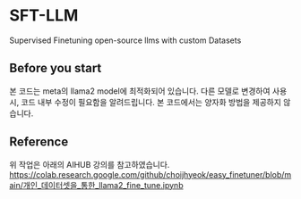 # SFT-LLM
Supervised Finetuning open-source llms with custom Datasets

## Before you start
본 코드는 meta의 llama2 model에 최적화되어 있습니다. 다른 모델로 변경하여 사용 시, 코드 내부 수정이 필요함을 알려드립니다.
본 코드에서는 양자화 방법을 제공하지 않습니다.

## Reference
위 작업은 아래의 AIHUB 강의를 참고하였습니다.
https://colab.research.google.com/github/choijhyeok/easy_finetuner/blob/main/개인_데이터셋을_통한_llama2_fine_tune.ipynb
